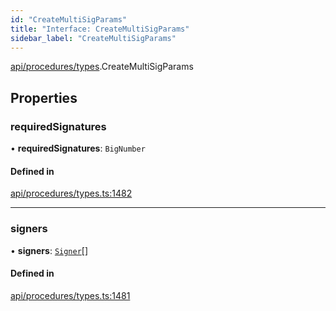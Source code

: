 ```yaml
---
id: "CreateMultiSigParams"
title: "Interface: CreateMultiSigParams"
sidebar_label: "CreateMultiSigParams"
---
```


[api/procedures/types](../../../../../modules/API/Procedures/Types/Types.md).CreateMultiSigParams

## Properties

### requiredSignatures

• **requiredSignatures**: `BigNumber`

#### Defined in

[api/procedures/types.ts:1482](https://github.com/PolymeshAssociation/polymesh-sdk/blob/654b99c8d/src/api/procedures/types.ts#L1482)

___

### signers

• **signers**: [`Signer`](../../../../../modules/API/Entities/Types/Types.md#signer)[]

#### Defined in

[api/procedures/types.ts:1481](https://github.com/PolymeshAssociation/polymesh-sdk/blob/654b99c8d/src/api/procedures/types.ts#L1481)
